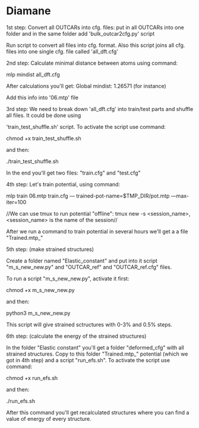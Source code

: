 # Diamane

1st step:
  Convert all OUTCARs into cfg. files: put in all OUTCARs into one folder and in the same folder add 'bulk_outcar2cfg.py' script
  
  Run script to convert all files into cfg. format. Also this script joins all cfg. files into one single cfg. file called 'all_dft.cfg'

2nd step:
  Calculate minimal distance between atoms using command:
  
mlp mindist all_dft.cfg

After calculations you'll get: Global mindist: 1.26571 (for instance)

Add this info into '06.mtp' file

3rd step:
  We need to break down 'all_dft.cfg' into train/test parts and shuffle all files. It could be done using
  
  'train_test_shuffle.sh' script. To activate the script use command:
  
  chmod +x train_test_shuffle.sh
  
  and then: 
  
  ./train_test_shuffle.sh

In the end you'll get two files: "train.cfg" and "test.cfg"

4th step:
  Let's train potential, using command:
  
  mlp train 06.mtp train.cfg — trained-pot-name=$TMP_DIR/pot.mtp —max-iter=100

  //We can use tmux to run potential "offline": tmux new -s <session_name>, <session_name> is the name of the session//

  After we run a command to train potential in several hours we'll get a a file "Trained.mtp_"

5th step: (make strained structures)

  Create a folder named "Elastic_constant" and put into it script "m_s_new_new.py" and "OUTCAR_ref" and "OUTCAR_ref.cfg" files.

  To run a script "m_s_new_new.py", activate it first:

  chmod +x m_s_new_new.py

  and then:

  python3 m_s_new_new.py

  This script will give strained sctructures with 0-3% and 0.5% steps.

6th step: (calculate the energy of the strained structures)

  In the folder "Elastic constant" you'll get a folder "deformed_cfg" with all strained structures. Copy to this folder "Trained.mtp_" potential (which we got in 4th step) and a script "run_efs.sh". To activate the script use command:
  
  chmod +x run_efs.sh
  
  and then: 
  
  ./run_efs.sh

  After this command you'll get recalculated structures where you can find a value of energy of every structure.



